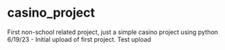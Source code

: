# casino_project
First non-school related project, just a simple casino project using python
6/19/23 - Initial upload of first project. Test upload
